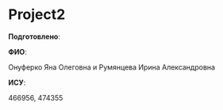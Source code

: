 # Project2
__Подготовлено__: 

**ФИО**:

Онуферко Яна Олеговна и Румянцева Ирина Александровна

**ИСУ**:

466956, 474355
